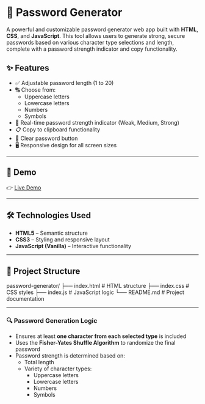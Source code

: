 # 🔐 Password Generator

A powerful and customizable password generator web app built with **HTML**, **CSS**, and **JavaScript**. This tool allows users to generate strong, secure passwords based on various character type selections and length, complete with a password strength indicator and copy functionality.

## ✨ Features

- ✅ Adjustable password length (1 to 20)
- 🔠 Choose from:
  - Uppercase letters
  - Lowercase letters
  - Numbers
  - Symbols
- 💪 Real-time password strength indicator (Weak, Medium, Strong)
- 📋 Copy to clipboard functionality
- 🧼 Clear password button
- 🖥️ Responsive design for all screen sizes

---

## 🚀 Demo

👉 [Live Demo](https://nayabkhan123.github.io/PasswordGenerator/)  

---

## 🛠️ Technologies Used

- **HTML5** – Semantic structure
- **CSS3** – Styling and responsive layout
- **JavaScript (Vanilla)** – Interactive functionality

---

## 📁 Project Structure

password-generator/
├── index.html       # HTML structure
├── index.css        # CSS styles
├── index.js         # JavaScript logic
└── README.md        # Project documentation



---

### 🔍 Password Generation Logic

- Ensures at least **one character from each selected type** is included
- Uses the **Fisher-Yates Shuffle Algorithm** to randomize the final password
- Password strength is determined based on:
  - Total length
  - Variety of character types:
    - Uppercase letters
    - Lowercase letters
    - Numbers
    - Symbols
